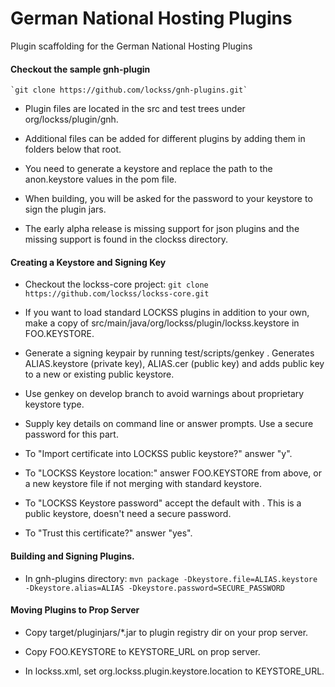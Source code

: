 # German National Hosting Plugins
Plugin scaffolding for the German National Hosting Plugins

#### Checkout the sample gnh-plugin
	`git clone https://github.com/lockss/gnh-plugins.git`

 - Plugin files are located in the src and test trees under org/lockss/plugin/gnh.

 - Additional files can be added for different plugins by adding them in folders below that root.

 - You need to generate a keystore and replace the path to the anon.keystore values in the pom file.

 - When building, you will be asked for the password to your keystore to sign the plugin jars.

 - The early alpha release is missing support for json plugins and the missing support is found in the clockss directory.

#### Creating a Keystore and Signing Key

- Checkout the lockss-core project:
	`git clone https://github.com/lockss/lockss-core.git`

- If you want to load standard LOCKSS plugins in addition to your own,
 make a copy of src/main/java/org/lockss/plugin/lockss.keystore in
 FOO.KEYSTORE.

- Generate a signing keypair by running test/scripts/genkey .  Generates
 ALIAS.keystore (private key), ALIAS.cer (public key) and adds public
 key to a new or existing public keystore.

 - Use genkey on develop branch to avoid warnings about proprietary
   keystore type.

 - Supply key details on command line or answer prompts.  Use a secure
   password for this part.

 - To "Import certificate into LOCKSS public keystore?" answer "y".

 - To "LOCKSS Keystore location:" answer FOO.KEYSTORE from above, or
   a new keystore file if not merging with standard keystore.

 - To "LOCKSS Keystore password" accept the default with <enter>.  This
   is a public keystore, doesn't need a secure password.

 - To "Trust this certificate?" answer "yes".

#### Building and Signing Plugins.

 - In gnh-plugins directory:
 `mvn package -Dkeystore.file=ALIAS.keystore -Dkeystore.alias=ALIAS -Dkeystore.password=SECURE_PASSWORD`

#### Moving Plugins to Prop Server

- Copy target/pluginjars/*.jar to plugin registry dir on your prop server.

- Copy FOO.KEYSTORE to KEYSTORE_URL on prop server.

- In lockss.xml, set org.lockss.plugin.keystore.location to KEYSTORE_URL.

